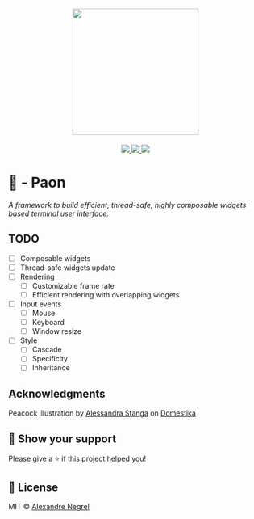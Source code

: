 <h1 align="center">
    <img height="250" src="https://raw.githubusercontent.com/negrel/paon/master/.github/paon.webp">
</h1>

<p align="center">
	<a href="https://pkg.go.dev/github.com/negrel/paon">
		<img src="https://godoc.org/github.com/negrel/paon?status.svg">
	</a>
	<a href="https://goreportcard.com/report/github.com/negrel/paon">
		<img src="https://goreportcard.com/badge/github.com/negrel/paon">
	</a>
	<a href="https://github.com/negrel/paon/raw/master/LICENSE">
		<img src="https://img.shields.io/badge/license-APACHE-blue">
	</a>
</p>

# :chicken: - Paon
*A framework to build efficient, thread-safe, highly composable widgets based terminal user interface.*

## TODO
- [ ] Composable widgets
- [ ] Thread-safe widgets update
- [ ] Rendering
	- [ ] Customizable frame rate
	- [ ] Efficient rendering with overlapping widgets
- [ ] Input events
	- [ ] Mouse
	- [ ] Keyboard
	- [ ] Window resize
- [ ] Style
	- [ ] Cascade
	- [ ] Specificity
	- [ ] Inheritance

## Acknowledgments

Peacock illustration by [Alessandra Stanga](https://www.domestika.org/en/alessandra_stanga) on
[Domestika](https://www.domestika.org/en/alessandra_stanga)

## :stars: Show your support

Please give a :star: if this project helped you!

## :scroll: License

MIT © [Alexandre Negrel](https://www.negrel.dev/)
